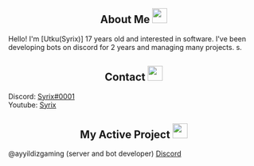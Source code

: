 <div>
    <h2 align="center"> About Me <img src = "https://cdn.discordapp.com/emojis/895594417484873779.png?v=1" high="20px" width="30px"> </h2>
</div>

Hello! I'm [Utku(Syrix)] 17 years old and interested in software. I've been developing bots on discord for 2 years and managing many projects.
s.

<div>
    <h2 align="center"> Contact <img src = "https://cdn.discordapp.com/emojis/898285949094621245.png?v=1" high="20px" width="30px"> </h2>
</div>

Discord: [Syrix#0001](https://discord.com/users/389084737177780234) \
Youtube: [Syrix](https://www.youtube.com/channel/UCtSfaXzhWyNyGwXeLP0HaxA)

<div>
    <h2 align="center"> My Active Project <img src = "https://cdn.discordapp.com/emojis/743988189814849627.png?v=1" high="20px" width="30px"> </h2>
</div>

@ayyildizgaming (server and bot developer) [Discord](https://discord.gg/ayyildizgaming)
